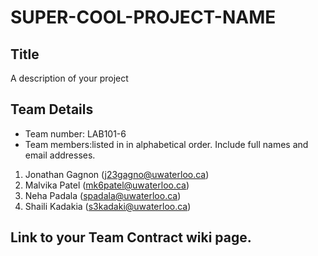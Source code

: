 # SUPER-COOL-PROJECT-NAME

## Title
A description of your project 

## Team Details
* Team number: LAB101-6
* Team members:listed in in alphabetical order. Include full names and email addresses.
1. Jonathan Gagnon (j23gagno@uwaterloo.ca)
2. Malvika Patel (mk6patel@uwaterloo.ca)
3. Neha Padala (spadala@uwaterloo.ca)
4. Shaili Kadakia (s3kadaki@uwaterloo.ca)


## Link to your Team Contract wiki page.

